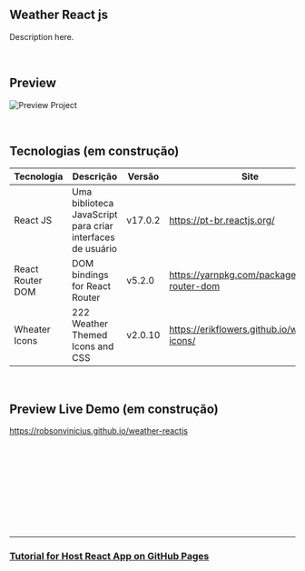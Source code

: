 ## Weather React js

Description here.

<br>

## Preview
![Preview Project](src/assets/preview.png)

<br>

## Tecnologias (em construção)

Tecnologia | Descrição | Versão | Site
------------ | ------------- | ------------ | ------------
React JS | Uma biblioteca JavaScript para criar interfaces de usuário | v17.0.2 | https://pt-br.reactjs.org/
React Router DOM | DOM bindings for React Router | v5.2.0 | https://yarnpkg.com/package/react-router-dom
Wheater Icons | 222 Weather Themed Icons and CSS | v2.0.10| https://erikflowers.github.io/weather-icons/

<br>

## Preview Live Demo (em construção)
 
https://robsonvinicius.github.io/weather-reactjs


<br>

<br><br><br><br><br><br><br>

<hr>

### [Tutorial for Host React App on GitHub Pages](https://betterprogramming.pub/how-to-host-your-react-app-on-github-pages-for-free-919ad201a4cb)
